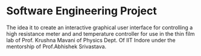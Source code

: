 # Software Engineering Project
The idea it to create an interactive graphical user interface for controlling a high resistance meter and and temperature controller for use in the thin film lab of Prof. Krushna Mavani of Physics Dept. Of IIT Indore under the mentorship of Prof.Abhishek Srivastava.



